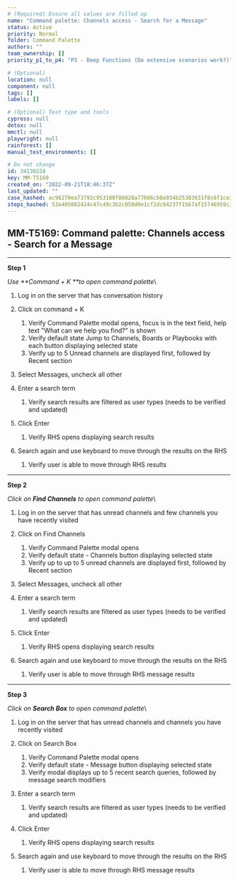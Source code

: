 ```yaml
---
# (Required) Ensure all values are filled up
name: "Command palette: Channels access - Search for a Message"
status: Active
priority: Normal
folder: Command Palette
authors: ""
team_ownership: []
priority_p1_to_p4: "P3 - Deep Functions (Do extensive scenarios work?)"

# (Optional)
location: null
component: null
tags: []
labels: []

# (Optional) Test type and tools
cypress: null
detox: null
mmctl: null
playwright: null
rainforest: []
manual_test_environments: []

# Do not change
id: 34130224
key: MM-T5169
created_on: "2022-09-21T18:46:37Z"
last_updated: ""
case_hashed: ac98270ea73792c953180f86028a77606cb0a934b25383631f8c6f1ce3e87a7b291077cdd0a03a8566243febe9beb4c9
steps_hashed: 53a405082424c47c49c3b2c058d0e1cf2dc84237f1567af15746959c3e81c6cf96e9ef1f228cc750ae355f4b4de26ffe
---
```


<!-- (Auto-generated) Based on frontmatter's "key" and "name" -->

## MM-T5169: Command palette: Channels access - Search for a Message

---

**Step 1**

_Use \*\*Command + K \*\*to open command palette_\\

1. Log in on the server that has conversation history

2. Click on command + K

   1. Verify Command Palette modal opens, focus is in the text field, help text "What can we help you find?" is shown
   2. Verify default state Jump to Channels, Boards or Playbooks with each button displaying selected state
   3. Verify up to 5 Unread channels are displayed first, followed by Recent section

3. Select Messages, uncheck all other

4. Enter a search term

   1. Verify search results are filtered as user types (needs to be verified and updated)

5. Click Enter

   1. Verify RHS opens displaying search results

6. Search again and use keyboard to move through the results on the RHS

   1. Verify user is able to move through RHS results

---

**Step 2**

_Click on **Find Channels** to open command palette_\\

1. Log in on the server that has unread channels and few channels you have recently visited

2. Click on Find Channels

   1. Verify Command Palette modal opens
   2. Verify default state - Channels button displaying selected state
   3. Verify up to up to 5 unread channels are displayed first, followed by Recent section

3. Select Messages, uncheck all other

4. Enter a search term

   1. Verify search results are filtered as user types (needs to be verified and updated)

5. Click Enter

   1. Verify RHS opens displaying search results

6. Search again and use keyboard to move through the results on the RHS

   1. Verify user is able to move through RHS message results

---

**Step 3**

_Click on **Search Box** to open command palette_\\

1. Log in on the server that has unread channels and channels you have recently visited

2. Click on Search Box

   1. Verify Command Palette modal opens
   2. Verify default state - Message button displaying selected state
   3. Verify modal displays up to 5 recent search queries, followed by message search modifiers

3. Enter a search term

   1. Verify search results are filtered as user types (needs to be verified and updated)

4. Click Enter

   1. Verify RHS opens displaying search results

5. Search again and use keyboard to move through the results on the RHS

   1. Verify user is able to move through RHS message results
